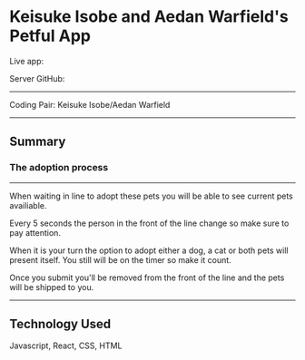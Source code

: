# Keisuke Isobe and Aedan Warfield's Petful App

Live app: 

Server GitHub: 

---------------

Coding Pair: Keisuke Isobe/Aedan Warfield

---------------

## Summary


### The adoption process
----------------
<p>When waiting in line to adopt these pets you will be able to see current pets availiable.</p>
<p>Every 5 seconds the person in the front of the line change so make sure to pay attention.</p>
<p>When it is your turn the option to adopt either a dog, a cat or both pets will present itself. You still will be on the timer so make it count.</p>
<p>Once you submit you'll be removed from the front of the line and the pets will be shipped to you.</p>

----------------------------------

## Technology Used

Javascript, React, CSS, HTML
